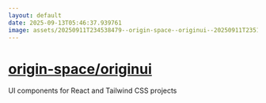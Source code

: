 ```yaml
---
layout: default
date: 2025-09-13T05:46:37.939761
image: assets/20250911T234538479--origin-space--originui--20250911T235144747--cropped.png
---
```


# [origin-space/originui](https://github.com/origin-space/originui)

UI components for React and Tailwind CSS projects
